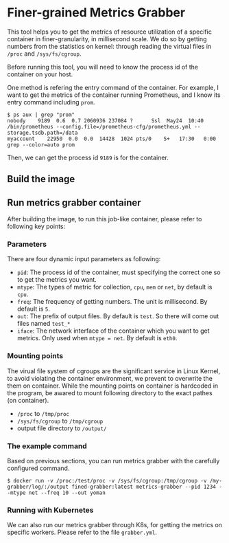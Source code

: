 # Finer-grained Metrics Grabber

This tool helps you to get the metrics of resource utilization of a specific container in finer-granularity, in millisecond scale.
We do so by getting numbers from the statistics on kernel: through reading the virtual files in `/proc` and `/sys/fs/cgroup`.

Before running this tool, you will need to know the process id of the container on your host.

One method is refering the entry command of the container. 
For example, I want to get the metrics of the container running Prometheus, and I know its entry command including `prom`.

```
$ ps aux | grep "prom"
nobody    9189  0.6  0.7 2060936 237084 ?      Ssl  May24  10:40 /bin/prometheus --config.file=/prometheus-cfg/prometheus.yml --storage.tsdb.path=/data
myaccount    22950  0.0  0.0  14428  1024 pts/0    S+   17:30   0:00 grep --color=auto prom
```

Then, we can get the process id `9189` is for the container.

## Build the image

## Run metrics grabber container

After building the image, to run this job-like container, please refer to following key points:

### Parameters

There are four dynamic input parameters as following:

- `pid`: The process id of the container, must specifying the correct one so to get the metrics you want.
- `mtype`: The types of metric for collection, `cpu`, `mem` or `net`, by default is `cpu`.
- `freq`: The frequency of getting numbers. The unit is millisecond. By default is `5`. 
- `out`: The prefix of output files. By default is `test`. So there will come out files named `test_*`
- `iface`: The network interface of the container which you want to get metrics. Only used when `mtype = net`. By default is `eth0`.

### Mounting points

The virual file system of cgroups are the significant service in Linux Kernel, to avoid violating the container environment, we prevent to overwrite the them on container.
While the mounting points on container is hardcoded in the program, be awared to mount following directory to the exact pathes (on container).

- `/proc` to `/tmp/proc`
- `/sys/fs/cgroup` to `/tmp/cgroup`
- output file directory to `/output/`

### The example command

Based on previous sections, you can run metrics grabber with the carefully configured command.

```
$ docker run -v /proc:/test/proc -v /sys/fs/cgroup:/tmp/cgroup -v /my-grabber/log/:/output fined-grabber:latest metrics-grabber --pid 1234 --mtype net --freq 10 --out yoman 
```

### Running with Kubernetes

We can also run our metrics grabber through K8s, for getting the metrics on specific workers.
Please refer to the file `grabber.yml`.
